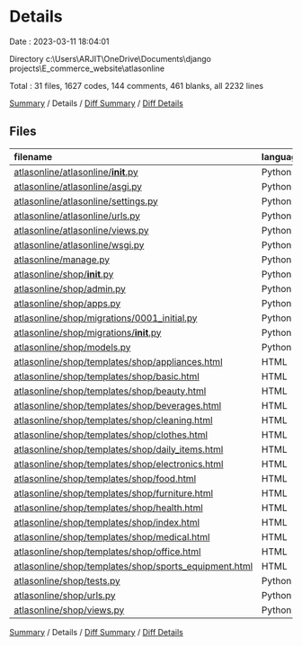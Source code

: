 # Details

Date : 2023-03-11 18:04:01

Directory c:\\Users\\ARJIT\\OneDrive\\Documents\\django projects\\E_commerce_website\\atlasonline

Total : 31 files,  1627 codes, 144 comments, 461 blanks, all 2232 lines

[Summary](results.md) / Details / [Diff Summary](diff.md) / [Diff Details](diff-details.md)

## Files
| filename | language | code | comment | blank | total |
| :--- | :--- | ---: | ---: | ---: | ---: |
| [atlasonline/atlasonline/__init__.py](/atlasonline/atlasonline/__init__.py) | Python | 0 | 0 | 1 | 1 |
| [atlasonline/atlasonline/asgi.py](/atlasonline/atlasonline/asgi.py) | Python | 4 | 8 | 5 | 17 |
| [atlasonline/atlasonline/settings.py](/atlasonline/atlasonline/settings.py) | Python | 73 | 27 | 32 | 132 |
| [atlasonline/atlasonline/urls.py](/atlasonline/atlasonline/urls.py) | Python | 10 | 15 | 2 | 27 |
| [atlasonline/atlasonline/views.py](/atlasonline/atlasonline/views.py) | Python | 4 | 1 | 2 | 7 |
| [atlasonline/atlasonline/wsgi.py](/atlasonline/atlasonline/wsgi.py) | Python | 4 | 8 | 5 | 17 |
| [atlasonline/manage.py](/atlasonline/manage.py) | Python | 15 | 3 | 5 | 23 |
| [atlasonline/shop/__init__.py](/atlasonline/shop/__init__.py) | Python | 0 | 0 | 1 | 1 |
| [atlasonline/shop/admin.py](/atlasonline/shop/admin.py) | Python | 12 | 1 | 3 | 16 |
| [atlasonline/shop/apps.py](/atlasonline/shop/apps.py) | Python | 3 | 0 | 3 | 6 |
| [atlasonline/shop/migrations/0001_initial.py](/atlasonline/shop/migrations/0001_initial.py) | Python | 147 | 1 | 7 | 155 |
| [atlasonline/shop/migrations/__init__.py](/atlasonline/shop/migrations/__init__.py) | Python | 0 | 0 | 1 | 1 |
| [atlasonline/shop/models.py](/atlasonline/shop/models.py) | Python | 106 | 7 | 51 | 164 |
| [atlasonline/shop/templates/shop/appliances.html](/atlasonline/shop/templates/shop/appliances.html) | HTML | 53 | 0 | 18 | 71 |
| [atlasonline/shop/templates/shop/basic.html](/atlasonline/shop/templates/shop/basic.html) | HTML | 155 | 29 | 33 | 217 |
| [atlasonline/shop/templates/shop/beauty.html](/atlasonline/shop/templates/shop/beauty.html) | HTML | 53 | 0 | 18 | 71 |
| [atlasonline/shop/templates/shop/beverages.html](/atlasonline/shop/templates/shop/beverages.html) | HTML | 53 | 0 | 18 | 71 |
| [atlasonline/shop/templates/shop/cleaning.html](/atlasonline/shop/templates/shop/cleaning.html) | HTML | 53 | 0 | 18 | 71 |
| [atlasonline/shop/templates/shop/clothes.html](/atlasonline/shop/templates/shop/clothes.html) | HTML | 53 | 0 | 18 | 71 |
| [atlasonline/shop/templates/shop/daily_items.html](/atlasonline/shop/templates/shop/daily_items.html) | HTML | 53 | 0 | 18 | 71 |
| [atlasonline/shop/templates/shop/electronics.html](/atlasonline/shop/templates/shop/electronics.html) | HTML | 53 | 0 | 18 | 71 |
| [atlasonline/shop/templates/shop/food.html](/atlasonline/shop/templates/shop/food.html) | HTML | 53 | 0 | 18 | 71 |
| [atlasonline/shop/templates/shop/furniture.html](/atlasonline/shop/templates/shop/furniture.html) | HTML | 53 | 0 | 18 | 71 |
| [atlasonline/shop/templates/shop/health.html](/atlasonline/shop/templates/shop/health.html) | HTML | 53 | 0 | 18 | 71 |
| [atlasonline/shop/templates/shop/index.html](/atlasonline/shop/templates/shop/index.html) | HTML | 325 | 42 | 55 | 422 |
| [atlasonline/shop/templates/shop/medical.html](/atlasonline/shop/templates/shop/medical.html) | HTML | 53 | 0 | 18 | 71 |
| [atlasonline/shop/templates/shop/office.html](/atlasonline/shop/templates/shop/office.html) | HTML | 53 | 0 | 18 | 71 |
| [atlasonline/shop/templates/shop/sports_equipment.html](/atlasonline/shop/templates/shop/sports_equipment.html) | HTML | 53 | 0 | 18 | 71 |
| [atlasonline/shop/tests.py](/atlasonline/shop/tests.py) | Python | 1 | 1 | 2 | 4 |
| [atlasonline/shop/urls.py](/atlasonline/shop/urls.py) | Python | 18 | 0 | 2 | 20 |
| [atlasonline/shop/views.py](/atlasonline/shop/views.py) | Python | 61 | 1 | 17 | 79 |

[Summary](results.md) / Details / [Diff Summary](diff.md) / [Diff Details](diff-details.md)
